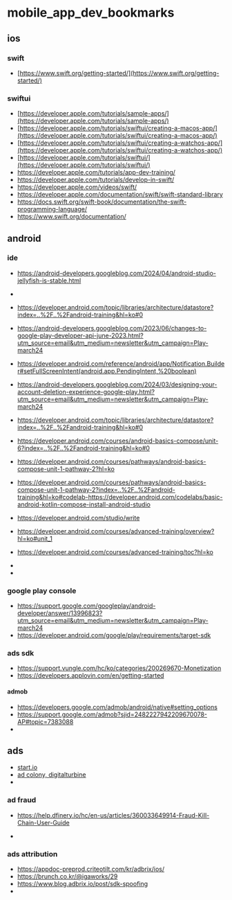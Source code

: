 # mobile_app_dev_bookmarks

## ios
### swift
* [https://www.swift.org/getting-started/](https://www.swift.org/getting-started/)
### swiftui
* [https://developer.apple.com/tutorials/sample-apps/](https://developer.apple.com/tutorials/sample-apps/)
* [https://developer.apple.com/tutorials/swiftui/creating-a-macos-app/](https://developer.apple.com/tutorials/swiftui/creating-a-macos-app/)
* [https://developer.apple.com/tutorials/swiftui/creating-a-watchos-app/](https://developer.apple.com/tutorials/swiftui/creating-a-watchos-app/)
* [https://developer.apple.com/tutorials/swiftui/](https://developer.apple.com/tutorials/swiftui/)
* https://developer.apple.com/tutorials/app-dev-training/
* https://developer.apple.com/tutorials/develop-in-swift/
* https://developer.apple.com/videos/swift/
* https://developer.apple.com/documentation/swift/swift-standard-library
* https://docs.swift.org/swift-book/documentation/the-swift-programming-language/
* https://www.swift.org/documentation/
## android
### ide
* https://android-developers.googleblog.com/2024/04/android-studio-jellyfish-is-stable.html

* 
* https://developer.android.com/topic/libraries/architecture/datastore?index=..%2F..%2Fandroid-training&hl=ko#0
* https://android-developers.googleblog.com/2023/06/changes-to-google-play-developer-api-june-2023.html?utm_source=email&utm_medium=newsletter&utm_campaign=Play-march24
* https://developer.android.com/reference/android/app/Notification.Builder#setFullScreenIntent(android.app.PendingIntent,%20boolean)
* https://android-developers.googleblog.com/2024/03/designing-your-account-deletion-experience-google-play.html?utm_source=email&utm_medium=newsletter&utm_campaign=Play-march24
* https://developer.android.com/topic/libraries/architecture/datastore?index=..%2F..%2Fandroid-training&hl=ko#0
* https://developer.android.com/courses/android-basics-compose/unit-6?index=..%2F..%2Fandroid-training&hl=ko#0
* https://developer.android.com/courses/pathways/android-basics-compose-unit-1-pathway-2?hl=ko
* https://developer.android.com/courses/pathways/android-basics-compose-unit-1-pathway-2?index=..%2F..%2Fandroid-training&hl=ko#codelab-https://developer.android.com/codelabs/basic-android-kotlin-compose-install-android-studio
* https://developer.android.com/studio/write
* https://developer.android.com/courses/advanced-training/overview?hl=ko#unit_1
* https://developer.android.com/courses/advanced-training/toc?hl=ko
* 
* 
### google play console
* https://support.google.com/googleplay/android-developer/answer/13996823?utm_source=email&utm_medium=newsletter&utm_campaign=Play-march24
* https://developer.android.com/google/play/requirements/target-sdk

### ads sdk
* https://support.vungle.com/hc/ko/categories/200269670-Monetization
* https://developers.applovin.com/en/getting-started
#### admob
* https://developers.google.com/admob/android/native#setting_options
* https://support.google.com/admob?sjid=2482227942209670078-AP#topic=7383088
* 
## ads
* [start.io](https://start.io)
* [ad colony, digitalturbine](https://digitalturbine.com)
* 

### ad fraud
* https://help.dfinery.io/hc/en-us/articles/360033649914-Fraud-Kill-Chain-User-Guide

* 
### ads attribution
* https://appdoc-preprod.criteotilt.com/kr/adbrix/ios/
* https://brunch.co.kr/@igaworks/29
* https://www.blog.adbrix.io/post/sdk-spoofing
* 
